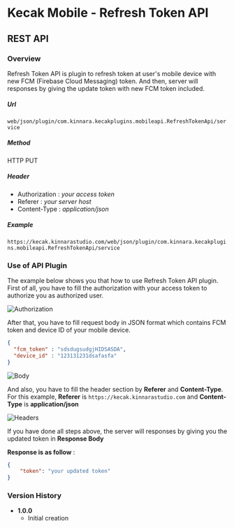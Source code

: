 # Kecak Mobile - Refresh Token API #

## REST API ##

### Overview ###

Refresh Token API is plugin to refresh token at user's mobile device with new FCM (Firebase Cloud Messaging) token. And then, server will responses by giving the update token with new FCM token included.

##### Url #####

`web/json/plugin/com.kinnara.kecakplugins.mobileapi.RefreshTokenApi/service`

##### Method #####
HTTP PUT

##### Header #####
* Authorization : *your access token*
* Referer : *your server host*
* Content-Type : *application/json*

##### Example #####
`https://kecak.kinnarastudio.com/web/json/plugin/com.kinnara.kecakplugins.mobileapi.RefreshTokenApi/service`

### Use of API Plugin ###

The example below shows you that how to use Refresh Token API plugin. First of all, you have to fill the authorization with your access token to authorize you as authorized user.

![Authorization](/uploads/b7bfe451430a6e613d7b1a548c9f61d4/Authorization.PNG)

After that, you have to fill request body in JSON format which contains FCM token and device ID of your mobile device.

```json
{
  "fcm_token" : "sdsdugsudgjHIDSASDA",
  "device_id" : "123131231dsafasfa"
}
```

![Body](/uploads/366529aebb11c7750452f7c5ae5b6d82/Body.PNG)

And also, you have to fill the header section by **Referer** and **Content-Type**. For this example, **Referer** is `https://kecak.kinnarastudio.com` and **Content-Type** is **application/json**

![Headers](/uploads/8d7ab81ed8d031ccde1d19b825851690/Headers.PNG)

If you have done all steps above, the server will responses by giving you the updated token in **Response Body**

**Response is as follow** :

```json
{
    "token": "your updated token"
}
```

### Version History ###

*  **1.0.0**
   * Initial creation

